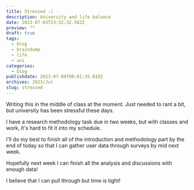 ```yaml
---
title: Stressed :(
description: University and life balance
date: 2023-07-03T23:52:32.582Z
preview: ""
draft: true
tags:
  - blog
  - braindump
  - life
  - uni
categories:
  - blog
publishdate: 2023-07-04T00:01:35.819Z
archives: 2023/Jul
slug: stressed
---
```


Writing this in the middle of class at the moment. Just needed to rant a bit, but university has been stressful these days.

I have a research methodology task due in two weeks, but with classes and work, it's hard to fit it into my schedule.

I'll do my best to finish all of the introduction and methodology part by the end of today so that I can gather user data through surveys by mid next week.

<!--more-->

Hopefully next week I can finish all the analysis and discussions with enough data!

I believe that I can pull through but time is tight!